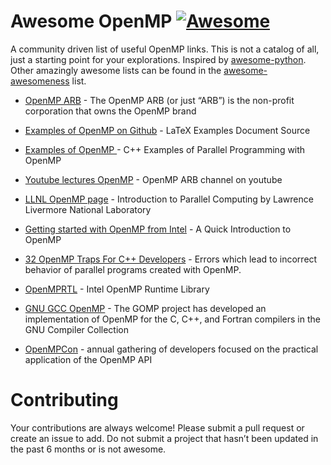 # Awesome OpenMP [![Awesome](https://cdn.rawgit.com/sindresorhus/awesome/d7305f38d29fed78fa85652e3a63e154dd8e8829/media/badge.svg)](https://github.com/sindresorhus/awesome)

A community driven list of useful OpenMP links. This is not a catalog of all, just a starting point for your explorations. Inspired by [awesome-python](https://github.com/vinta/awesome-python). Other amazingly awesome lists can be found in the [awesome-awesomeness](https://github.com/bayandin/awesome-awesomeness) list.


* [OpenMP ARB](http://openmp.org/)  - The OpenMP ARB (or just “ARB”) is the non-profit corporation that owns the OpenMP brand

* [Examples of OpenMP on Github](https://github.com/OpenMP/Examples)  - LaTeX Examples Document Source

* [Examples of OpenMP ](http://people.sc.fsu.edu/~jburkardt/cpp_src/openmp/openmp.html) - C++ Examples of Parallel Programming with OpenMP

* [Youtube lectures OpenMP](https://www.youtube.com/user/OpenMPARB) -  OpenMP ARB channel on youtube 

* [LLNL OpenMP page](https://computing.llnl.gov/tutorials/parallel_comp/) - Introduction to Parallel Computing by Lawrence Livermore National Laboratory	

* [Getting started with OpenMP from Intel](https://software.intel.com/en-us/articles/getting-started-with-openmp/) - A Quick Introduction to OpenMP

* [32 OpenMP Traps For C++ Developers](http://www.viva64.com/en/a/0054/) - Errors which lead to incorrect behavior of parallel programs created with OpenMP.

* [OpenMPRTL](https://www.openmprtl.org/) - Intel OpenMP Runtime Library

* [GNU GCC OpenMP](http://gcc.gnu.org/projects/gomp/) - The GOMP project has developed an implementation of OpenMP for the C, C++, and Fortran compilers in the GNU Compiler Collection 

* [OpenMPCon](http://openmpcon.org/)  -  annual gathering of developers focused on the practical application of the OpenMP API



# Contributing
Your contributions are always welcome! Please submit a pull request or create an issue to add. Do not submit a project that hasn’t been updated in the past 6 months or is not awesome.
